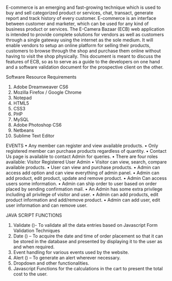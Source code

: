 E-commerce is an emerging and fast-growing technique which is used to buy and sell categorized
product or services, chat, transact, generate report and track history of every customer.
E-commerce is an interface between customer and marketer, which can be used for any kind of business
product or services.
The E-Camera Bazaar (ECB) web application is intended to provide complete solutions for vendors as
well as customers through a single gateway using the internet as the sole medium. It will enable vendors
to setup an online platform for selling their products, customers to browse through the shop and
purchase them online without having to visit the shop physically.
This document is meant to discuss the features of ECB, so as to serve as a guide to the developers on
one hand and a software validation document for the prospective client on the other.

Software Resource Requirements
1. Adobe Dreamweaver CS6
2. Mozilla Firefox / Google Chrome
3. Notepad
4. HTML5
5. CSS3
6. PHP
7. MySQL
8. Adobe Photoshop CS6
9. Netbeans
10. Sublime Text Editor 

EVENTS
• Any member can register and view available products.
• Only registered member can purchase products regardless of quantity.
• Contact Us page is available to contact Admin for queries.
• There are four roles available:
   Visitor
   Registered User
   Admin
• Visitor can view, search, compare available products.
• User can view and purchase products.
• Admin can access add option and can view everything of admin panel.
• Admin can add product, edit product, update and remove product.
• Admin Can access users some information.
• Admin can ship order to user based on order placed by sending confirmation mail.
• An Admin has some extra privilege including all privilege of visitor and user.
• Admin can add products, edit product information and add/remove product.
• Admin can add user, edit user information and can remove user.

JAVA SCRIPT FUNCTIONS
1. Validate ()- To validate all the data entries based on Javascript Form Validation Techniques
2. Date () – To acquire the date and time of order placement so that it can be stored in the database
and presented by displaying it to the user as and when required.
3. Event handling for various events used by the website.
4. Alert () – To generate an alert wherever necessary.
5. Dropdown and other functionalities.
6. Javascript Functions for the calculations in the cart to present the total cost to the user.
